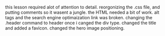 this lesson required alot of attention to detail. reorgonizing the .css file, and putting comments so it wasent a jungle.
the HTML needed a bit of work. alt tags and the search engine optimaization link was broken. changing the .header command to header once i canged the div type. changed the title and added a favicon. changed the hero image positioning.
